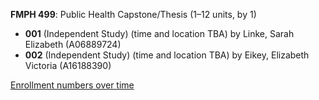 **FMPH 499**: Public Health Capstone/Thesis (1–12 units, by 1)

- **001** (Independent Study) (time and location TBA) by Linke, Sarah Elizabeth (A06889724)
- **002** (Independent Study) (time and location TBA) by Eikey, Elizabeth Victoria (A16188390)

[Enrollment numbers over time](./FMPH499.tsv)
